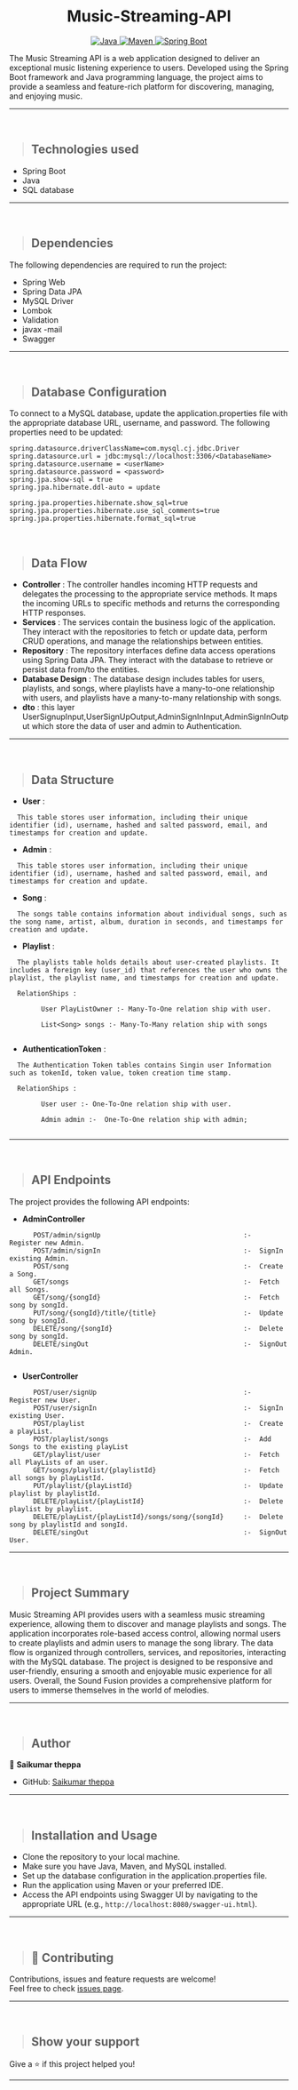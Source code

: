 <h1 align = "center"> Music-Streaming-API </h1>

<p align="center">
<a href="Java url">
    <img alt="Java" src="https://img.shields.io/badge/Java->=8-darkblue.svg" />
</a>
<a href="Maven url" >
    <img alt="Maven" src="https://img.shields.io/badge/maven-3.0.5-brightgreen.svg" />
</a>
<a href="Spring Boot url" >
    <img alt="Spring Boot" src="https://img.shields.io/badge/Spring Boot-3.0.6-brightgreen.svg" />
</a>
</p>
The Music Streaming API is a web application designed to deliver an exceptional music listening experience to users. Developed using the Spring Boot framework and Java programming language, the project aims to provide a seamless and feature-rich platform for discovering, managing, and enjoying music.

---
<br>

>## Technologies used

* Spring Boot
* Java
* SQL database
---
<br>

>## Dependencies
The following dependencies are required to run the project:

* Spring Web
* Spring Data JPA
* MySQL Driver
* Lombok
* Validation
* javax -mail
* Swagger
---

<br>

>## Database Configuration
To connect to a MySQL database, update the application.properties file with the appropriate database URL, username, and password. The following properties need to be updated:
```
spring.datasource.driverClassName=com.mysql.cj.jdbc.Driver
spring.datasource.url = jdbc:mysql://localhost:3306/<DatabaseName>
spring.datasource.username = <userName>
spring.datasource.password = <password>
spring.jpa.show-sql = true
spring.jpa.hibernate.ddl-auto = update

spring.jpa.properties.hibernate.show_sql=true
spring.jpa.properties.hibernate.use_sql_comments=true
spring.jpa.properties.hibernate.format_sql=true

```
<br>

>## Data Flow

* **Controller** : The controller handles incoming HTTP requests and delegates the processing to the appropriate service methods. It maps the incoming URLs to specific methods and returns the corresponding HTTP responses.
* **Services** : The services contain the business logic of the application. They interact with the repositories to fetch or update data, perform CRUD operations, and manage the relationships between entities.
* **Repository** : The repository interfaces define data access operations using Spring Data JPA. They interact with the database to retrieve or persist data from/to the entities.
* **Database Design** : The database design includes tables for users, playlists, and songs, where playlists have a many-to-one relationship with users, and playlists have a many-to-many relationship with songs.
* **dto** : this layer UserSignupInput,UserSignUpOutput,AdminSignInInput,AdminSignInOutput which store the data of user and admin to Authentication.
---
<br>

>## Data Structure

* **User** :
```
  This table stores user information, including their unique identifier (id), username, hashed and salted password, email, and timestamps for creation and update.
```
* **Admin** :
```
  This table stores user information, including their unique identifier (id), username, hashed and salted password, email, and timestamps for creation and update.
```
* **Song** :
```
  The songs table contains information about individual songs, such as the song name, artist, album, duration in seconds, and timestamps for creation and update.
```
* **Playlist** :
```
  The playlists table holds details about user-created playlists. It includes a foreign key (user_id) that references the user who owns the playlist, the playlist name, and timestamps for creation and update.
  
  RelationShips :
  
        User PlayListOwner :- Many-To-One relation ship with user.
  
        List<Song> songs :- Many-To-Many relation ship with songs
  
```
* **AuthenticationToken** :
```
  The Authentication Token tables contains Singin user Information such as tokenId, token value, token creation time stamp.
  
  RelationShips :
  
        User user :- One-To-One relation ship with user.
  
        Admin admin :-  One-To-One relation ship with admin;
  
```
---
<br>

>## API Endpoints 

The project provides the following API endpoints:

* **AdminController** 
```
      POST/admin/signUp                                    :-  Register new Admin.
      POST/admin/signIn                                    :-  SignIn existing Admin.
      POST/song                                            :-  Create a Song.
      GET/songs                                            :-  Fetch all Songs.
      GET/song/{songId}                                    :-  Fetch song by songId.
      PUT/song/{songId}/title/{title}                      :-  Update song by songId.
      DELETE/song/{songId}                                 :-  Delete song by songId.
      DELETE/singOut                                       :-  SignOut Admin.
      
```
* **UserController**
```
      POST/user/signUp                                     :-  Register new User.
      POST/user/signIn                                     :-  SignIn existing User.
      POST/playlist                                        :-  Create a playList.
      POST/playlist/songs                                  :-  Add Songs to the existing playList
      GET/playlist/user                                    :-  Fetch all PlayLists of an user.
      GET/songs/playlist/{playlistId}                      :-  Fetch all songs by playListId.
      PUT/playlist/{playListId}                            :-  Update playlist by playlistId.
      DELETE/playList/{playListId}                         :-  Delete playlist by playlist.
      DELETE/playList/{playListId}/songs/song/{songId}     :-  Delete song by playlistId and songId.
      DELETE/singOut                                       :-  SignOut User.
```


---
<br>

>## Project Summary


Music Streaming API provides users with a seamless music streaming experience, allowing them to discover and manage playlists and songs. The application incorporates role-based access control, allowing normal users to create playlists and admin users to manage the song library. The data flow is organized through controllers, services, and repositories, interacting with the MySQL database. The project is designed to be responsive and user-friendly, ensuring a smooth and enjoyable music experience for all users. Overall, the Sound Fusion provides a comprehensive platform for users to immerse themselves in the world of melodies.

---
<br>

>## Author

👤 **Saikumar theppa**

* GitHub: [Saikumar theppa](https://gist.github.com/Saikumartheppa)

---
<br>

>## Installation and Usage

* Clone the repository to your local machine.
* Make sure you have Java, Maven, and MySQL installed.
* Set up the database configuration in the application.properties file.
* Run the application using Maven or your preferred IDE.
* Access the API endpoints using Swagger UI by navigating to the appropriate URL (e.g., `http://localhost:8080/swagger-ui.html`).
---
<br>

>## 🤝 Contributing

Contributions, issues and feature requests are welcome!<br />Feel free to check [issues page]("url").
    
---
<br>

>## Show your support

Give a ⭐️ if this project helped you!
    
---
